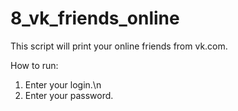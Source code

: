 # 8_vk_friends_online

This script will print your online friends from vk.com.

How to run:

1. Enter your login.\n
2. Enter your password.

